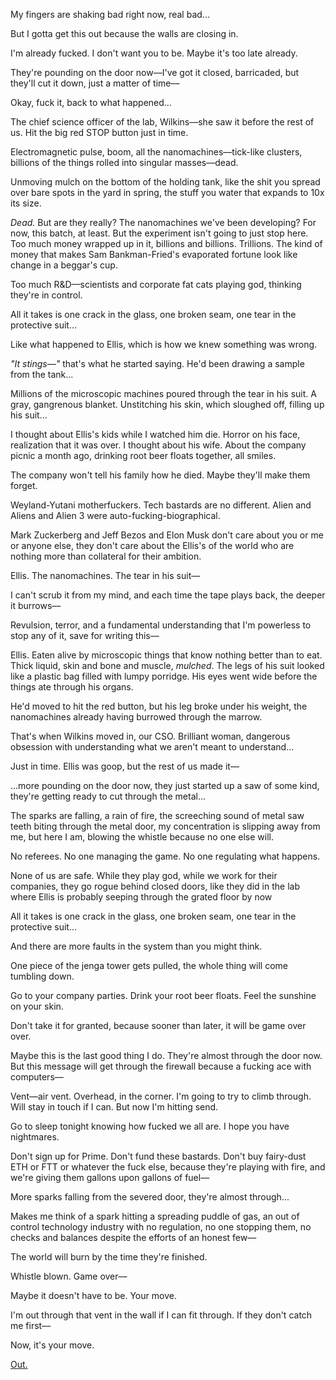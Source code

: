 My fingers are shaking bad right now, real bad...

But I gotta get this out because the walls are closing in. 

I'm already fucked. I don't want you to be. Maybe it's too late already.

They're pounding on the door now––I've got it closed, barricaded, but they'll cut it down, just a matter of time––

Okay, fuck it, back to what happened...

The chief science officer of the lab, Wilkins––she saw it before the rest of us. Hit the big red STOP button just in time. 

Electromagnetic pulse, boom, all the nanomachines––tick-like clusters, billions of the things rolled into singular masses––dead. 

Unmoving mulch on the bottom of the holding tank, like the  shit you spread over bare spots in the yard in spring, the stuff you water that expands to 10x its size.

*Dead.* But are they really? The nanomachines we've been developing? For now, this batch, at least. But the experiment isn't going to just stop here. Too much money wrapped up in it, billions and billions. Trillions. The kind of money that makes Sam Bankman-Fried's evaporated fortune look like change in a beggar's cup.

Too much R&D––scientists and corporate fat cats playing god, thinking they're in control. 

All it takes is one crack in the glass, one broken seam, one tear in the protective suit...

Like what happened to Ellis, which is how we knew something was wrong.

*"It stings––"* that's what he started saying. He'd been drawing a sample from the tank...

Millions of the microscopic machines poured through the tear in his suit. A gray, gangrenous blanket. Unstitching his skin, which sloughed off, filling up his suit...

I thought about Ellis's kids while I watched him die. Horror on his face, realization that it was over. I thought about his wife. About the company picnic a month ago, drinking root beer floats together, all smiles. 

The company won't tell his family how he died. Maybe they'll make them forget.

Weyland-Yutani motherfuckers. Tech bastards are no different. Alien and Aliens and Alien 3 were auto-fucking-biographical.

Mark Zuckerberg and Jeff Bezos and Elon Musk don't care about you or me or anyone else, they don't care about the Ellis's of the world who are nothing more than collateral for their ambition.

Ellis. The nanomachines. The tear in his suit––

I can't scrub it from my mind, and each time the tape plays back, the deeper it burrows––

Revulsion, terror, and a fundamental understanding that I'm powerless to stop any of it, save for writing this––

Ellis. Eaten alive by microscopic things that know nothing better than to eat. Thick liquid, skin and bone and muscle, *mulched*. The legs of his suit looked like a plastic bag filled with lumpy porridge. His eyes went wide before the things ate through his organs.

He'd moved to hit the red button, but his leg broke under his weight, the nanomachines already having burrowed through the marrow.

That's when Wilkins moved in, our CSO. Brilliant woman, dangerous obsession with understanding what we aren't meant to understand...

Just in time. Ellis was goop, but the rest of us made it––

...more pounding on the door now, they just started up a saw of some kind, they're getting ready to cut through the metal...

The sparks are falling, a rain of fire, the screeching sound of metal saw teeth biting through the metal door, my concentration is slipping away from me, but here I am, blowing the whistle because no one else will.

No referees. No one managing the game. No one regulating what happens.

None of us are safe. While they play god, while we work for their companies, they go rogue behind closed doors, like they did in the lab where Ellis is probably seeping through the grated floor by now

All it takes is one crack in the glass, one broken seam, one tear in the protective suit...

And there are more faults in the system than you might think.

One piece of the jenga tower gets pulled, the whole thing will come tumbling down.

Go to your company parties. Drink your root beer floats. Feel the sunshine on your skin.

Don't take it for granted, because sooner than later, it will be game over over.

Maybe this is the last good thing I do. They're almost through the door now. But this message will get through the firewall because a fucking ace with computers––

Vent––air vent. Overhead, in the corner. I'm going to try to climb through. Will stay in touch if I can. But now I'm hitting send. 

Go to sleep tonight knowing how fucked we all are. I hope you have nightmares. 

Don't sign up for Prime. Don't fund these bastards. Don't buy fairy-dust ETH or FTT or whatever the fuck else, because they're playing with fire, and we're giving them gallons upon gallons of fuel––

More sparks falling from the severed door, they're almost through...

Makes me think of a spark hitting a spreading puddle of gas, an out of control technology industry with no regulation, no one stopping them, no checks and balances despite the efforts of an honest few––

The world will burn by the time they're finished.

Whistle blown. Game over––

Maybe it doesn't have to be. Your move.

I'm out through that vent in the wall if I can fit through. If they don't catch me first––

Now, it's your move.

[Out.](https://www.reddit.com/r/WestCoastDerry/)